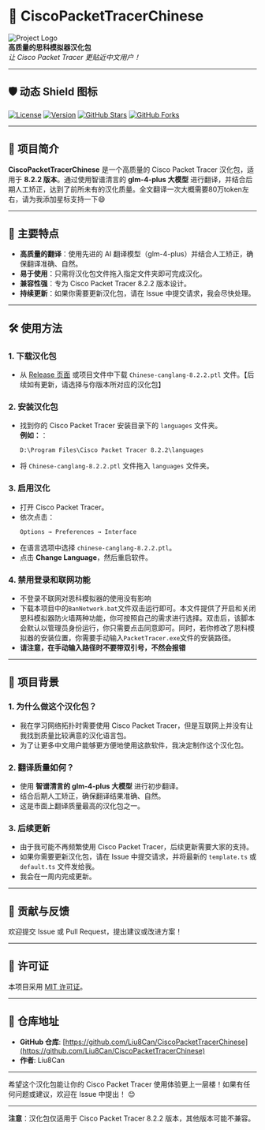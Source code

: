 # 🚀 CiscoPacketTracerChinese

![Project Logo](https://img.icons8.com/color/96/000000/translation.png)  
**高质量的思科模拟器汉化包**  
*让 Cisco Packet Tracer 更贴近中文用户！*

---

## 🛡️ 动态 Shield 图标

[![License](https://img.shields.io/badge/License-MIT-blue.svg)](https://opensource.org/licenses/MIT)
[![Version](https://img.shields.io/badge/Version-8.2.2-brightgreen)](https://github.com/Liu8Can/CiscoPacketTracerChinese)
[![GitHub Stars](https://img.shields.io/github/stars/Liu8Can/CiscoPacketTracerChinese?style=social)](https://github.com/Liu8Can/CiscoPacketTracerChinese/stargazers)
[![GitHub Forks](https://img.shields.io/github/forks/Liu8Can/CiscoPacketTracerChinese?style=social)](https://github.com/Liu8Can/CiscoPacketTracerChinese/network/members)

---

## 📜 项目简介

**CiscoPacketTracerChinese** 是一个高质量的 Cisco Packet Tracer 汉化包，适用于 **8.2.2 版本**。通过使用智谱清言的 **glm-4-plus 大模型** 进行翻译，并结合后期人工矫正，达到了前所未有的汉化质量。全文翻译一次大概需要80万token左右，请为我添加星标支持一下😄

---

## 🌟 主要特点

- **高质量的翻译**：使用先进的 AI 翻译模型（glm-4-plus）并结合人工矫正，确保翻译准确、自然。
- **易于使用**：只需将汉化包文件拖入指定文件夹即可完成汉化。
- **兼容性强**：专为 Cisco Packet Tracer 8.2.2 版本设计。
- **持续更新**：如果你需要更新汉化包，请在 Issue 中提交请求，我会尽快处理。

---

## 🛠️ 使用方法

### 1. **下载汉化包**
   - 从 [Release 页面](https://github.com/Liu8Can/CiscoPacketTracerChinese/releases) 或项目文件中下载 `Chinese-canglang-8.2.2.ptl` 文件。【后续如有更新，请选择与你版本所对应的汉化包】

### 2. **安装汉化包**
   - 找到你的 Cisco Packet Tracer 安装目录下的 `languages` 文件夹。  
     **例如：**：  
     ```
     D:\Program Files\Cisco Packet Tracer 8.2.2\languages
     ```
   - 将 `Chinese-canglang-8.2.2.ptl` 文件拖入 `languages` 文件夹。

### 3. **启用汉化**
   - 打开 Cisco Packet Tracer。
   - 依次点击：  
     ```
     Options → Preferences → Interface
     ```
   - 在语言选项中选择 `chinese-canglang-8.2.2.ptl`。
   - 点击 **Change Language**，然后重启软件。

### 4. 禁用登录和联网功能

- 不登录不联网对恩科模拟器的使用没有影响
- 下载本项目中的`BanNetwork.bat`文件双击运行即可。本文件提供了开启和关闭恩科模拟器防火墙两种功能，你可按照自己的需求进行选择。双击后，该脚本会默认以管理员身份运行，你只需要点击同意即可。同时，若你修改了恩科模拟器的安装位置，你需要手动输入`PacketTracer.exe`文件的安装路径。
- **请注意，在手动输入路径时不要带双引号，不然会报错**
---

## 🧩 项目背景

### 1. **为什么做这个汉化包？**
   - 我在学习网络拓扑时需要使用 Cisco Packet Tracer，但是互联网上并没有让我找到质量比较满意的汉化语言包。
   - 为了让更多中文用户能够更方便地使用这款软件，我决定制作这个汉化包。

### 2. **翻译质量如何？**
   - 使用 **智谱清言的 glm-4-plus 大模型** 进行初步翻译。
   - 结合后期人工矫正，确保翻译结果准确、自然。
   - 这是市面上翻译质量最高的汉化包之一。

### 3. **后续更新**
   - 由于我可能不再频繁使用 Cisco Packet Tracer，后续更新需要大家的支持。
   - 如果你需要更新汉化包，请在 Issue 中提交请求，并将最新的 `template.ts` 或 `default.ts` 文件发给我。
   - 我会在一周内完成更新。

---

## 🤝 贡献与反馈

欢迎提交 Issue 或 Pull Request，提出建议或改进方案！

---

## 📜 许可证

本项目采用 [MIT 许可证](LICENSE)。

---

## 📂 仓库地址

- **GitHub 仓库**: [https://github.com/Liu8Can/CiscoPacketTracerChinese](https://github.com/Liu8Can/CiscoPacketTracerChinese)
- **作者**: Liu8Can

---

希望这个汉化包能让你的 Cisco Packet Tracer 使用体验更上一层楼！如果有任何问题或建议，欢迎在 Issue 中提出！ 😊

---

**注意**：汉化包仅适用于 Cisco Packet Tracer 8.2.2 版本，其他版本可能不兼容。
